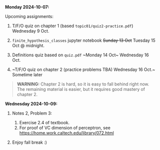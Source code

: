 **Monday 2024-10-07:**

Upcoming assignments:

1. T/F/O quiz on chapter 1 (based `topic01/quiz2-practice.pdf`) Wednesday 9 Oct.

1. `finite_hypothesis_classes` jupyter notebook ~~Sunday 13 Oct~~ Tuesday 15 Oct @ midnight.

1. Definitions quiz based on `quiz.pdf` ~Monday 14 Oct~ Wednesday 16 Oct.

1. ~T/F/O quiz on chapter 2 (practice problems TBA) Wednesday 16 Oct.~ Sometime later

> **WARNING:**
> Chapter 2 is hard, so it is easy to fall behind right now.
> The remaining material is easier,
> but it requires good mastery of chapter 2.

**Wednesday 2024-10-09:**

1. Notes 2, Problem 3:
    1. Exercise 2.4 of textbook.
    1. For proof of VC dimension of perceptron, see <https://home.work.caltech.edu/library/072.html>

1. Enjoy fall break :)
